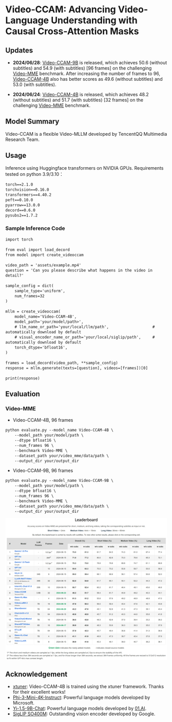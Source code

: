 # Video-CCAM: Advancing Video-Language Understanding with Causal Cross-Attention Masks

## Updates

- **2024/06/28**: [Video-CCAM-9B](https://huggingface.co/JaronTHU/Video-CCAM-9B) is released, which achieves 50.6 (without subtitles) and 54.9 (with subtitles) [96 frames] on the challenging [Video-MME](https://video-mme.github.io/home_page.html) benchmark. After increasing the number of frames to 96, [Video-CCAM-4B](https://huggingface.co/JaronTHU/Video-CCAM-4B) also has better scores as 49.6 (without subtitles) and 53.0 (with subtitles).

- **2024/06/24**: [Video-CCAM-4B](https://huggingface.co/JaronTHU/Video-CCAM-4B) is released, which achieves 48.2 (without subtitles) and 51.7 (with subtitles) [32 frames] on the challenging [Video-MME](https://video-mme.github.io/home_page.html) benchmark.

## Model Summary

Video-CCAM is a flexible Video-MLLM developed by TencentQQ Multimedia Research Team.

## Usage

Inference using Huggingface transformers on NVIDIA GPUs. Requirements tested on python 3.9/3.10：
```
torch==2.1.0
torchvision==0.16.0
transformers==4.40.2
peft==0.10.0
pyarrow==13.0.0
decord==0.6.0
pysubs2==1.7.2
```

### Sample Inference Code

```
import torch

from eval import load_decord
from model import create_videoccam

video_path = 'assets/example.mp4'
question = 'Can you please describe what happens in the video in detail?'

sample_config = dict(
    sample_type='uniform',
    num_frames=32
)

mllm = create_videoccam(
    model_name='Video-CCAM-4B',
    model_path='your/model/path>',
    # llm_name_or_path='your/local/llm/path',                   # automatically download by default
    # visual_encoder_name_or_path='your/local/siglip/path',     # automatically download by default
    torch_dtype='bfloat16',
)

frames = load_decord(video_path, **sample_config)
response = mllm.generate(texts=[question], videos=[frames])[0]

print(response)
```

## Evaluation

### Video-MME

* Video-CCAM-4B, 96 frames

```
python evaluate.py --model_name Video-CCAM-4B \
    --model_path your/model/path \
    --dtype bfloat16 \
    --num_frames 96 \
    --benchmark Video-MME \
    --dataset_path your/video_mme/data/path \
    --output_dir your/output_dir
```

* Video-CCAM-9B, 96 frames

```
python evaluate.py --model_name Video-CCAM-9B \
    --model_path your/model/path \
    --dtype bfloat16 \
    --num_frames 96 \
    --benchmark Video-MME \
    --dataset_path your/video_mme/data/path \
    --output_dir your/output_dir
```

![title](assets/videomme_leaderboard_20240624.png)

## Acknowledgement

* [xtuner](https://github.com/InternLM/xtuner): Video-CCAM-4B is trained using the xtuner framework. Thanks for their excellent works!
* [Phi-3-Mini-4K-Instruct](https://huggingface.co/microsoft/Phi-3-mini-4k-instruct): Powerful language models developed by Microsoft.
* [Yi-1.5-9B-Chat](https://huggingface.co/01-ai/Yi-1.5-9B-Chat): Powerful language models developed by [01.AI](https://www.lingyiwanwu.com/).
* [SigLIP SO400M](https://huggingface.co/google/siglip-so400m-patch14-384): Outstanding vision encoder developed by Google.

